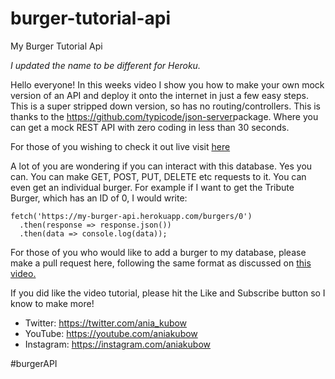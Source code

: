 # burger-tutorial-api
My Burger Tutorial Api

*I updated the name to be different for Heroku.*


Hello everyone! In this weeks video I show you how to make your own mock version of an API and deploy it onto the internet in just a few easy steps. This is a super stripped down version, so has no routing/controllers. This is thanks to the https://github.com/typicode/json-server​ package. Where you can get a mock REST API with zero coding in less than 30 seconds.

For those of you wishing to check it out live visit [here](https://my-burger-api.herokuapp.com/)

A lot of you are wondering if you can interact with this database. Yes you can. You can make GET, POST, PUT, DELETE etc requests to it. You can even get an individual burger. For example if I want to get the Tribute Burger, which has an ID of 0, I would write: 

```
fetch('https://my-burger-api.herokuapp.com/burgers/0')
  .then(response => response.json())
  .then(data => console.log(data));
```

For those of you who would like to add a burger to my database, please make a pull request here, following the same format as discussed on [this video.](https://youtu.be/FLnxgSZ0DG4)

If you did like the video tutorial, please hit the Like and Subscribe button so I know to make more!

* Twitter: https://twitter.com/ania_kubow
* YouTube: https://youtube.com/aniakubow
* Instagram: https://instagram.com/aniakubow

#burgerAPI
